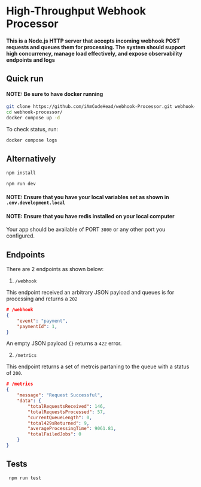 # High-Throughput Webhook Processor

#### This is a Node.js HTTP server that accepts incoming webhook POST requests and queues them for processing. The system should support high concurrency, manage load effectively, and expose observability endpoints and logs

## Quick run
#### NOTE: Be sure to have docker running

```bash
git clone https://github.com/iAmCodeHead/webhook-Processor.git webhook-processor
cd webhook-processor/
docker compose up -d
```

To check status, run:

```bash
docker compose logs
```

## Alternatively

```bash
npm install

npm run dev
```

#### NOTE: Ensure that you have your local variables set as shown in `.env.development.local`

#### NOTE: Ensure that you have redis installed on your local computer

Your app should be available of PORT `3000` or any other port you configured.

## Endpoints

There are 2 endpoints as shown below:

1. `/webhook`

This endpoint received an arbitrary JSON payload and queues is for processing and returns a `202`

```json
# /webhook
{
    "event": "payment",
    "paymentId": 1,
}
```

An empty JSON payload `{}` returns a `422` error.

2. `/metrics`

This endpoint returns a set of metrcis partaning to the queue with a status of `200`.

```json
# /metrics
{
    "message": "Request Successful",
    "data": {
        "totalRequestsReceived": 146,
        "totalRequestsProcessed": 57,
        "currentQueueLength": 0,
        "total429sReturned": 9,
        "averageProcessingTime": 9061.81,
        "totalFailedJobs": 0
    }
}
```

## Tests

```bash
 npm run test
```
